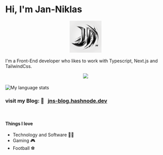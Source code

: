# Hi, I'm Jan-Niklas

<p align="center">
  <a href="https://jn-reinhardt.vercel.app/">
    <img width="100" src="https://raw.githubusercontent.com/Jayzumen/next-portfolio/main/public/j.png" alt="logo" />
  </a>
</p>

I'm a Front-End developer who likes to work with Typescript, Next.js and TailwindCss.

<div align="center">
  <picture>
<source 
  srcset="https://github-readme-stats.vercel.app/api?username=Jayzumen&show_icons=true&theme=dark"
  media="(prefers-color-scheme: dark)"
/>
<source
  srcset="https://github-readme-stats.vercel.app/api?username=Jayzumen&show_icons=true"
  media="(prefers-color-scheme: light), (prefers-color-scheme: no-preference)"
/>
<img src="https://github-readme-stats.vercel.app/api?username=Jayzumen&show_icons=true" />
</picture>
</div>

<br />


<img width={200} src="(https://github-readme-stats.vercel.app/api/top-langs/?username=Jayzumen&layout=compact)" alt="My language stats" />


### visit my Blog: 📖 &nbsp;&nbsp;[jns-blog.hashnode.dev](https://jns-blog.hashnode.dev/)

<br />

#### Things I love

  * Technology and Software 🧑‍💻
  * Gaming 🎮
  * Football ⚽
